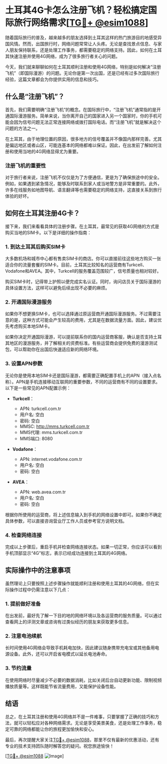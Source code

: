 # 土耳其4G卡怎么注册飞机？轻松搞定国际旅行网络需求[[TG💪+ @esim1088](https://t.me/s/esim1088)]

随着国际旅行的普及，越来越多的朋友选择到土耳其这样的热门旅游目的地感受异国风情。然而，出国旅行时，网络问题常常让人头疼。无论是查找景点信息、与家人朋友保持联系，还是处理工作事务，都需要稳定的网络支持。因此，如何在土耳其快速注册并使用4G网络，成为了很多旅行者关心的问题。

今天，我们就来聊聊如何在土耳其顺利注册和使用4G网络，特别是如何解决“注册飞机”（即国际漫游）的问题。无论你是第一次出国，还是已经有过多次国际旅行经验，这篇文章都会为你提供实用的信息和技巧。

## 什么是“注册飞机”？

首先，我们需要明确“注册飞机”的概念。在国际旅行中，“注册飞机”通常指的是开通国际漫游服务。简单来说，当你离开自己的国家进入另一个国家时，你的手机可能会因为信号问题无法正常连接网络或拨打国际电话。而“注册飞机”就是解决这个问题的方法之一。

在土耳其，由于地理位置的原因，很多地方的信号覆盖并不像国内那样完善。尤其是偏远地区或者山区，可能连基本的网络都难以保证。因此，在出发前了解如何注册和使用当地的4G网络显得尤为重要。

### 注册飞机的重要性

对于旅行者来说，注册飞机不仅仅是为了方便通信，更是为了确保旅途中的安全。例如，如果遇到紧急情况，能够及时联系到家人或当地警方是非常重要的。此外，许多在线服务如地图导航、语言翻译等也需要稳定的网络支持，这直接关系到旅行体验的好坏。

## 如何在土耳其注册4G卡？

接下来，我们来看看具体的注册步骤。在土耳其，最常见的获取4G网络的方式是购买当地的SIM卡。以下是详细的操作指南：

### 1. 到达土耳其后购买SIM卡

大多数机场和城市中心都有售卖SIM卡的商店。你可以直接前往这些地方购买一张适合你的流量套餐的SIM卡。目前，土耳其比较知名的运营商有Turkcell、Vodafone和AVEA。其中，Turkcell的服务覆盖范围较广，信号质量也相对较好。

购买SIM卡时，记得带上护照以便完成实名认证。同时，询问店员关于国际漫游的具体设置方法，这样可以避免后续出现不必要的麻烦。

### 2. 开通国际漫游服务

如果你不想更换SIM卡，也可以选择通过原运营商开通国际漫游服务。不过需要注意的是，这种方式可能会产生较高的费用，尤其是在数据流量方面。因此，建议优先考虑购买本地SIM卡。

如果你决定开通国际漫游，可以提前联系你的国内运营商客服，确认是否支持土耳其地区的漫游服务，并了解相关的资费标准。有些运营商会提供免费的漫游测试包，可以帮助你在出国后快速适应新的网络环境。

### 3. 设置APN参数

无论你是使用本地SIM卡还是国际漫游，都需要正确配置手机上的APN（接入点名称）。APN是手机连接移动互联网的重要参数，不同的运营商有不同的设置要求。以下是一些常见的APN配置示例：

- **Turkcell**：
  - APN: turkcell.com.tr
  - 用户名: 空白
  - 密码: 空白
  - MMSC: http://mms.turkcell.com.tr
  - MMS代理: mms.turkcell.com.tr
  - MMS端口: 8080

- **Vodafone**：
  - APN: internet.vodafone.com.tr
  - 用户名: 空白
  - 密码: 空白

- **AVEA**：
  - APN: web.avea.com.tr
  - 用户名: 空白
  - 密码: 空白

根据你所使用的运营商，将上述信息输入到手机的网络设置中即可。如果你不确定具体参数，可以直接咨询营业厅工作人员或参考官方说明文档。

### 4. 检查网络连接

完成以上步骤后，重启手机并检查网络连接状态。如果一切正常，你应该可以看到手机顶部显示“4G”标志，表示已经成功连接到土耳其的4G网络。

## 实际操作中的注意事项

虽然理论上只要按照上述步骤操作就能顺利注册和使用土耳其的4G网络，但在实际操作过程中仍需注意以下几点：

### 1. 提前做好准备

在出发前，最好先了解一下目的地的网络环境以及各运营商的服务质量。可以通过查看网上的评测文章或咨询有过类似经历的朋友来获取更多信息。

### 2. 注意电池续航

长时间使用4G网络会导致手机耗电加快，因此建议随身携带充电宝或其他备用电源设备。此外，还可以开启省电模式以延长电池寿命。

### 3. 节约流量

在使用网络时尽量减少不必要的数据消耗，比如关闭后台自动更新功能、限制视频播放质量等。这样既能节省流量费用，又能保护设备性能。

## 结语

总之，在土耳其注册和使用4G网络并不是一件难事，只要掌握了正确的技巧和方法，就可以轻松应对各种网络需求。无论是享受美景美食，还是处理工作事务，稳定可靠的网络都能让你的旅程更加愉快和安心。

最后，再次提醒大家关注[TG💪+ @esim1088](https://t.me/s/esim1088)，那里不仅有最新的优惠活动，还有专业的技术支持团队随时解答您的疑问。祝您旅途愉快！

[[TG💪+ @esim1088](https://t.me/s/esim1088) ![Image](https://i.postimg.cc/4NQfJmqS/Snipaste-2025-05-13-00-14-12.png)]